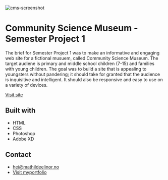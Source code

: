 ![cms-screenshot](https://user-images.githubusercontent.com/94295012/194148512-cf10a816-6ed8-404e-8d4b-d04b3b10e4e9.jpg)

# Community Science Museum - Semester Project 1

The brief for Semester Project 1 was to make an informative and engaging web site for a fictional musuem, called Community Science Museum. The target audiene is primary and middle school children (7-15) and families with young children. The goal was to build a site that is appealing to youngsters without pandering; it should take for granted that the audience is inquisitive and intelligent. It should also be responsive and easy to use on a variety of devices.

[Visit site](https://cms-oslo.netlify.app)

## Built with

- HTML
- CSS
- Photoshop
- Adobe XD

## Contact

- [hei@mathildeelinor.no](mailto:hei@mathildeelinor.no)
- [Visit myportfolio](https://www.mathildeelinor.no)

